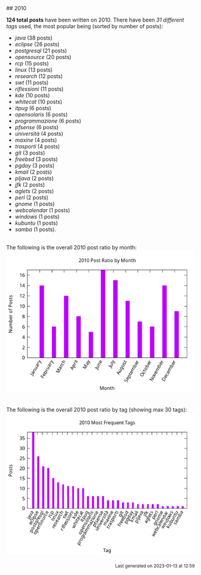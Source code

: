 <a name="2010" />
## 2010 

**124 total posts** have been written on 2010.
There have been *31 different tags* used, the most
popular being (sorted by number of posts):
 
- *java* (38 posts)  
- *eclipse* (26 posts)  
- *postgresql* (21 posts)  
- *opensource* (20 posts)  
- *rcp* (15 posts)  
- *linux* (13 posts)  
- *research* (12 posts)  
- *swt* (11 posts)  
- *riflessioni* (11 posts)  
- *kde* (10 posts)  
- *whitecat* (10 posts)  
- *itpug* (6 posts)  
- *opensolaris* (6 posts)  
- *programmazione* (6 posts)  
- *pfsense* (6 posts)  
- *università* (4 posts)  
- *maxine* (4 posts)  
- *trasporti* (4 posts)  
- *git* (3 posts)  
- *freebsd* (3 posts)  
- *pgday* (3 posts)  
- *kmail* (2 posts)  
- *pljava* (2 posts)  
- *jfk* (2 posts)  
- *aglets* (2 posts)  
- *perl* (2 posts)  
- *gnome* (1 posts)  
- *webcalendar* (1 posts)  
- *windows* (1 posts)  
- *kubuntu* (1 posts)  
- *samba* (1 posts).<br/>
<br/>
The following is the overall 2010 post ratio by month:
<br/>
    <center>
      <img src="/images/stats/2010-months.png" alt="2010 post ratio per month" />
    </center>
<br/>

<br/>
The following is the overall 2010 post ratio by tag (showing max 30 tags):
<br/>
  <center>
    <img src="/images/stats/2010-tags.png" alt="2010 post ratio per tag" />
  </center>
<br/>

<div align="right">
<small>
Last generated on 2023-01-13 at 12:59
</small>
</div>

<br/>
